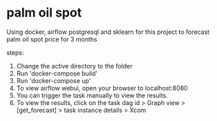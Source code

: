 # palm oil spot
Using docker, airflow postgresql and sklearn for this project to forecast palm oil spot price for 3 months 

steps:
1. Change the active directory to the folder
2. Run 'docker-compose build'
3. Run 'docker-compose up'
4. To view airflow webui, open your browser to localhost:8080
5. You can trigger the task manually to view the results.
6. To view the results, click on the task dag id > Graph view > [get_forecast] > task instance details > Xcom
